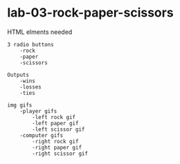 # lab-03-rock-paper-scissors

HTML elments needed

    3 radio buttons
        -rock
        -paper
        -scissors
    
    Outputs
        -wins
        -losses
        -ties
    
    img gifs
        -player gifs
            -left rock gif
            -left paper gif
            -left scissor gif
        -computer gifs
            -right rock gif
            -right paper gif
            -right scissor gif
